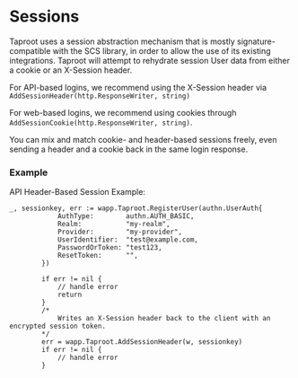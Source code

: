 # Sessions
Taproot uses a session abstraction mechanism that is mostly signature-compatible with the SCS library, in order to allow 
the use of its existing integrations. Taproot will attempt to rehydrate session User data from either a cookie or an 
X-Session header.

For API-based logins, we recommend using the X-Session header via `AddSessionHeader(http.ResponseWriter, string)`

For web-based logins, we recommend using cookies through `AddSessionCookie(http.ResponseWriter, string)`.

You can mix and match cookie- and header-based sessions freely, even sending a header and a cookie back in the same login 
response.

### Example

API Header-Based Session Example:
~~~
_, sessionkey, err := wapp.Taproot.RegisterUser(authn.UserAuth{
			AuthType:        authn.AUTH_BASIC,
			Realm:           "my-realm",
			Provider:        "my-provider",
			UserIdentifier:  "test@example.com,
			PasswordOrToken: "test123,
			ResetToken:      "",
		})

		if err != nil {
            // handle error 
			return
		}
		/*
		    Writes an X-Session header back to the client with an encrypted session token.
		*/
		err = wapp.Taproot.AddSessionHeader(w, sessionkey)
		if err != nil {
		    // handle error
		}
~~~